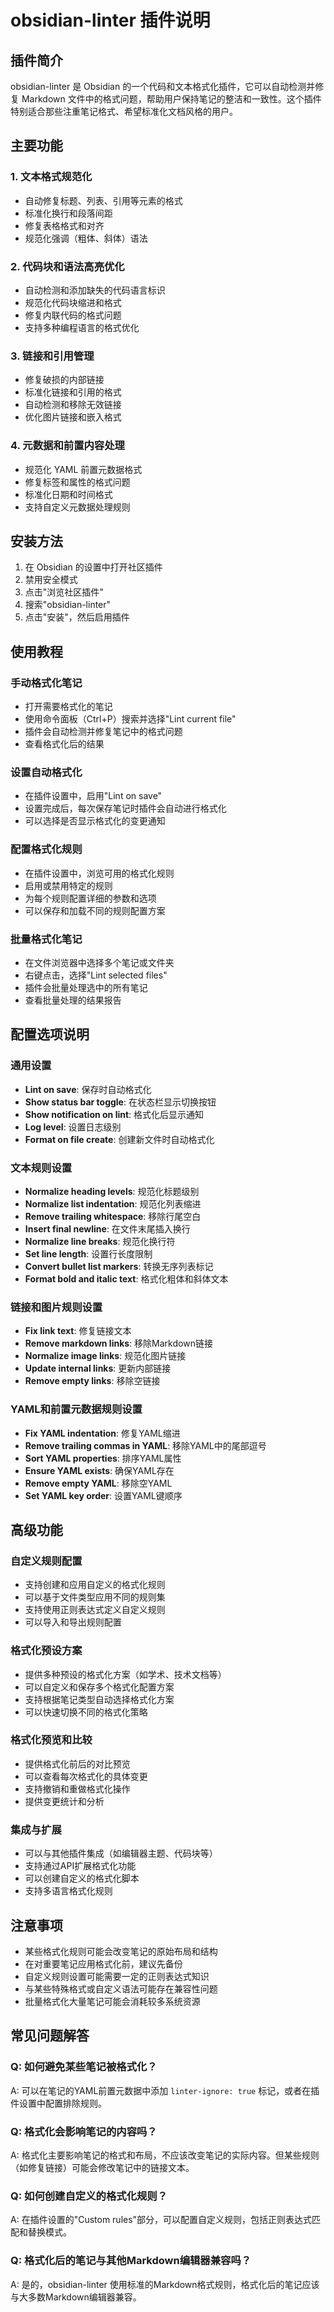 # obsidian-linter 插件说明

## 插件简介
obsidian-linter 是 Obsidian 的一个代码和文本格式化插件，它可以自动检测并修复 Markdown 文件中的格式问题，帮助用户保持笔记的整洁和一致性。这个插件特别适合那些注重笔记格式、希望标准化文档风格的用户。

## 主要功能

### 1. 文本格式规范化
- 自动修复标题、列表、引用等元素的格式
- 标准化换行和段落间距
- 修复表格格式和对齐
- 规范化强调（粗体、斜体）语法

### 2. 代码块和语法高亮优化
- 自动检测和添加缺失的代码语言标识
- 规范化代码块缩进和格式
- 修复内联代码的格式问题
- 支持多种编程语言的格式优化

### 3. 链接和引用管理
- 修复破损的内部链接
- 标准化链接和引用的格式
- 自动检测和移除无效链接
- 优化图片链接和嵌入格式

### 4. 元数据和前置内容处理
- 规范化 YAML 前置元数据格式
- 修复标签和属性的格式问题
- 标准化日期和时间格式
- 支持自定义元数据处理规则

## 安装方法
1. 在 Obsidian 的设置中打开社区插件
2. 禁用安全模式
3. 点击"浏览社区插件"
4. 搜索"obsidian-linter"
5. 点击"安装"，然后启用插件

## 使用教程

### 手动格式化笔记
- 打开需要格式化的笔记
- 使用命令面板（Ctrl+P）搜索并选择"Lint current file"
- 插件会自动检测并修复笔记中的格式问题
- 查看格式化后的结果

### 设置自动格式化
- 在插件设置中，启用"Lint on save"
- 设置完成后，每次保存笔记时插件会自动进行格式化
- 可以选择是否显示格式化的变更通知

### 配置格式化规则
- 在插件设置中，浏览可用的格式化规则
- 启用或禁用特定的规则
- 为每个规则配置详细的参数和选项
- 可以保存和加载不同的规则配置方案

### 批量格式化笔记
- 在文件浏览器中选择多个笔记或文件夹
- 右键点击，选择"Lint selected files"
- 插件会批量处理选中的所有笔记
- 查看批量处理的结果报告

## 配置选项说明

### 通用设置
- **Lint on save**: 保存时自动格式化
- **Show status bar toggle**: 在状态栏显示切换按钮
- **Show notification on lint**: 格式化后显示通知
- **Log level**: 设置日志级别
- **Format on file create**: 创建新文件时自动格式化

### 文本规则设置
- **Normalize heading levels**: 规范化标题级别
- **Normalize list indentation**: 规范化列表缩进
- **Remove trailing whitespace**: 移除行尾空白
- **Insert final newline**: 在文件末尾插入换行
- **Normalize line breaks**: 规范化换行符
- **Set line length**: 设置行长度限制
- **Convert bullet list markers**: 转换无序列表标记
- **Format bold and italic text**: 格式化粗体和斜体文本

### 链接和图片规则设置
- **Fix link text**: 修复链接文本
- **Remove markdown links**: 移除Markdown链接
- **Normalize image links**: 规范化图片链接
- **Update internal links**: 更新内部链接
- **Remove empty links**: 移除空链接

### YAML和前置元数据规则设置
- **Fix YAML indentation**: 修复YAML缩进
- **Remove trailing commas in YAML**: 移除YAML中的尾部逗号
- **Sort YAML properties**: 排序YAML属性
- **Ensure YAML exists**: 确保YAML存在
- **Remove empty YAML**: 移除空YAML
- **Set YAML key order**: 设置YAML键顺序

## 高级功能

### 自定义规则配置
- 支持创建和应用自定义的格式化规则
- 可以基于文件类型应用不同的规则集
- 支持使用正则表达式定义自定义规则
- 可以导入和导出规则配置

### 格式化预设方案
- 提供多种预设的格式化方案（如学术、技术文档等）
- 可以自定义和保存多个格式化配置方案
- 支持根据笔记类型自动选择格式化方案
- 可以快速切换不同的格式化策略

### 格式化预览和比较
- 提供格式化前后的对比预览
- 可以查看每次格式化的具体变更
- 支持撤销和重做格式化操作
- 提供变更统计和分析

### 集成与扩展
- 可以与其他插件集成（如编辑器主题、代码块等）
- 支持通过API扩展格式化功能
- 可以创建自定义的格式化脚本
- 支持多语言格式化规则

## 注意事项
- 某些格式化规则可能会改变笔记的原始布局和结构
- 在对重要笔记应用格式化前，建议先备份
- 自定义规则设置可能需要一定的正则表达式知识
- 与某些特殊格式或自定义语法可能存在兼容性问题
- 批量格式化大量笔记可能会消耗较多系统资源

## 常见问题解答

### Q: 如何避免某些笔记被格式化？
A: 可以在笔记的YAML前置元数据中添加 `linter-ignore: true` 标记，或者在插件设置中配置排除规则。

### Q: 格式化会影响笔记的内容吗？
A: 格式化主要影响笔记的格式和布局，不应该改变笔记的实际内容。但某些规则（如修复链接）可能会修改笔记中的链接文本。

### Q: 如何创建自定义的格式化规则？
A: 在插件设置的"Custom rules"部分，可以配置自定义规则，包括正则表达式匹配和替换模式。

### Q: 格式化后的笔记与其他Markdown编辑器兼容吗？
A: 是的，obsidian-linter 使用标准的Markdown格式规则，格式化后的笔记应该与大多数Markdown编辑器兼容。